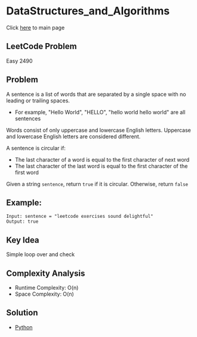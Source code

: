 # DataStructures_and_Algorithms
Click [here](../../README.md) to main page

## LeetCode Problem
Easy 2490

## Problem
A sentence is a list of words that are separated by a single space with no leading or trailing spaces.
- For example, "Hello World", "HELLO", "hello world hello world" are all sentences

Words consist of only uppercase and lowercase English letters. Uppercase and lowercase English letters are considered different.

A sentence is circular if:
- The last character of a word is equal to the first character of next word
- The last character of the last word is equal to the first character of the first word

Given a string `sentence`, return `true` if it is circular. Otherwise, return `false`

## Example:
```
Input: sentence = "leetcode exercises sound delightful"
Output: true
```

## Key Idea
Simple loop over and check

## Complexity Analysis
- Runtime Complexity: O(n)
- Space Complexity: O(n)

## Solution
- [Python](./solution.py)
